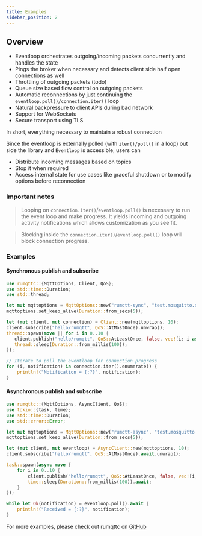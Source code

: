 ```yaml
---
title: Examples
sidebar_position: 2
---
```


## Overview

* Eventloop orchestrates outgoing/incoming packets concurrently and handles the state
* Pings the broker when necessary and detects client side half open connections as well
* Throttling of outgoing packets (todo)
* Queue size based flow control on outgoing packets
* Automatic reconnections by just continuing the `eventloop.poll()/connection.iter()` loop
* Natural backpressure to client APIs during bad network
* Support for WebSockets
* Secure transport using TLS

In short, everything necessary to maintain a robust connection

Since the eventloop is externally polled (with `iter()/poll()` in a loop)
out side the library and `Eventloop` is accessible, users can

* Distribute incoming messages based on topics
* Stop it when required
* Access internal state for use cases like graceful shutdown or to modify options before reconnection

### Important notes

 > 
 > Looping on `connection.iter()`/`eventloop.poll()` is necessary to run the
 > event loop and make progress. It yields incoming and outgoing activity
 > notifications which allows customization as you see fit.

 > 
 > Blocking inside the `connection.iter()`/`eventloop.poll()` loop will block
 > connection progress.

### Examples

#### Synchronous publish and subscribe

````rust
use rumqttc::{MqttOptions, Client, QoS};
use std::time::Duration;
use std::thread;

let mut mqttoptions = MqttOptions::new("rumqtt-sync", "test.mosquitto.org", 1883);
mqttoptions.set_keep_alive(Duration::from_secs(5));

let (mut client, mut connection) = Client::new(mqttoptions, 10);
client.subscribe("hello/rumqtt", QoS::AtMostOnce).unwrap();
thread::spawn(move || for i in 0..10 {
   client.publish("hello/rumqtt", QoS::AtLeastOnce, false, vec![i; i as usize]).unwrap();
   thread::sleep(Duration::from_millis(100));
});

// Iterate to poll the eventloop for connection progress
for (i, notification) in connection.iter().enumerate() {
    println!("Notification = {:?}", notification);
}
````

#### Asynchronous publish and subscribe

````rust
use rumqttc::{MqttOptions, AsyncClient, QoS};
use tokio::{task, time};
use std::time::Duration;
use std::error::Error;

let mut mqttoptions = MqttOptions::new("rumqtt-async", "test.mosquitto.org", 1883);
mqttoptions.set_keep_alive(Duration::from_secs(5));

let (mut client, mut eventloop) = AsyncClient::new(mqttoptions, 10);
client.subscribe("hello/rumqtt", QoS::AtMostOnce).await.unwrap();

task::spawn(async move {
    for i in 0..10 {
        client.publish("hello/rumqtt", QoS::AtLeastOnce, false, vec![i; i as usize]).await.unwrap();
        time::sleep(Duration::from_millis(100)).await;
    }
});

while let Ok(notification) = eventloop.poll().await {
    println!("Received = {:?}", notification);
}
````

For more examples, please check out rumqttc on  [GitHub](https://github.com/bytebeamio/rumqtt/tree/main/rumqttc/examples)
